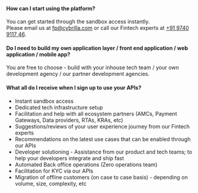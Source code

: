 <!--
## Registration and Sandbox
-----------------------------
-->
#### How can I start using the platform?
You can get started through the sandbox access instantly. <br>
Please email us at [fp@cybrilla.com](mailto:fp@cybrilla.com) or call our Fintech experts at [+91 9740 9117 46](tel:+919740911746).

#### Do I need to build my own application layer / front end application / web application / mobile app?
You are free to choose - build with your inhouse tech team / your own development agency / our partner development agencies.

#### What all do I receive when I sign up to use your APIs?
- Instant sandbox access
- Dedicated tech infrastructure setup
- Facilitation and help with all ecosystem partners (AMCs, Payment Gateways, Data providers, RTAs, KRAs, etc)
- Suggestions/reviews of your user experience journey from our Fintech experts
- Recommendations on the latest use cases that can be enabled through our APIs
- Developer solutioning - Assistance from our product and tech teams; to help your developers integrate and ship fast
- Automated Back office operations (Zero operations team)
- Facilitation for KYC via our APIs
- Migration of offline customers (on case to case basis) - depending on volume, size, complexity, etc